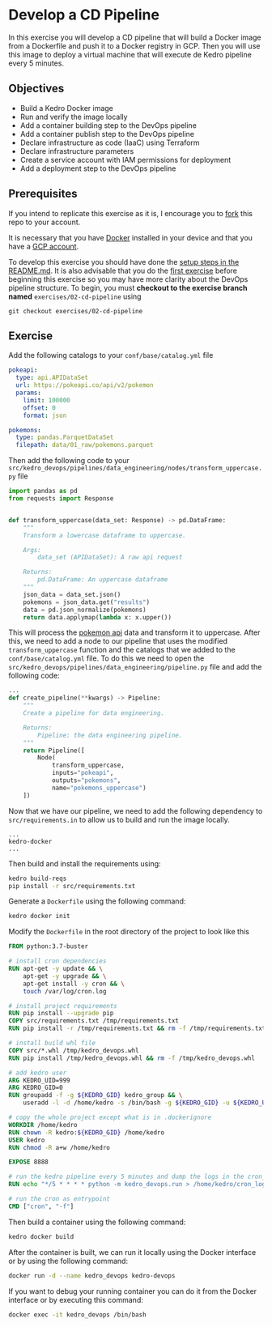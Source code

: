 # Develop a CD Pipeline

In this exercise you will develop a CD pipeline that will build a Docker image from a Dockerfile and push it to a Docker registry in GCP. Then you will use this image to deploy a virtual machine that will execute de Kedro pipeline every 5 minutes.

## Objectives

- Build a Kedro Docker image
- Run and verify the image locally
- Add a container building step to the DevOps pipeline
- Add a container publish step to the DevOps pipeline
- Declare infrastructure as code (IaaC) using Terraform
- Declare infrastructure parameters
- Create a service account with IAM permissions for deployment
- Add a deployment step to the DevOps pipeline

## Prerequisites

If you intend to replicate this exercise as it is, I encourage you to [fork](https://docs.github.com/en/get-started/quickstart/fork-a-repo) this repo to your account.

It is necessary that you have [Docker](https://docs.docker.com/engine/install/) installed in your device and that you have a [GCP account](https://cloud.google.com/).

To develop this exercise you should have done the [setup steps in the README.md](../../README.md). It is also advisable that you do the [first exercise](ci_pipeline.md) before beginning this exercise so you may have more clarity about the DevOps pipeline structure. To begin, you must **checkout to the exercise branch named** `exercises/02-cd-pipeline` using

```
git checkout exercises/02-cd-pipeline
```

## Exercise

Add the following catalogs to your `conf/base/catalog.yml` file

```yaml
pokeapi:
  type: api.APIDataSet
  url: https://pokeapi.co/api/v2/pokemon
  params:
    limit: 100000
    offset: 0
    format: json

pokemons:
  type: pandas.ParquetDataSet
  filepath: data/01_raw/pokemons.parquet
```

Then add the following code to your `src/kedro_devops/pipelines/data_engineering/nodes/transform_uppercase.py` file

```python
import pandas as pd
from requests import Response


def transform_uppercase(data_set: Response) -> pd.DataFrame:
    """
    Transform a lowercase dataframe to uppercase.

    Args:
        data_set (APIDataSet): A raw api request

    Returns:
        pd.DataFrame: An uppercase dataframe
    """
    json_data = data_set.json()
    pokemons = json_data.get("results")
    data = pd.json_normalize(pokemons)
    return data.applymap(lambda x: x.upper())

```

This will process the [pokemon api](https://pokeapi.co/) data and transform it to uppercase. After this, we need to add a node to our pipeline that uses the modified `transform_uppercase` function and the catalogs that we added to the `conf/base/catalog.yml` file. To do this we need to open the `src/kedro_devops/pipelines/data_engineering/pipeline.py` file and add the following code:

```python
...
def create_pipeline(**kwargs) -> Pipeline:
    """
    Create a pipeline for data engineering.

    Returns:
        Pipeline: the data engineering pipeline.
    """
    return Pipeline([
        Node(
            transform_uppercase,
            inputs="pokeapi",
            outputs="pokemons",
            name="pokemons_uppercase")
    ])
```

Now that we have our pipeline, we need to add the following dependency to `src/requirements.in` to allow us to build and run the image locally.

```properties
...
kedro-docker
...
```

Then build and install the requirements using:

```bash
kedro build-reqs
pip install -r src/requirements.txt
```

Generate a `Dockerfile` using the following command:

```bash
kedro docker init
```

Modify the `Dockerfile` in the root directory of the project to look like this

```dockerfile
FROM python:3.7-buster

# install cron dependencies
RUN apt-get -y update && \
    apt-get -y upgrade && \
    apt-get install -y cron && \
    touch /var/log/cron.log

# install project requirements
RUN pip install --upgrade pip
COPY src/requirements.txt /tmp/requirements.txt
RUN pip install -r /tmp/requirements.txt && rm -f /tmp/requirements.txt

# install build whl file
COPY src/*.whl /tmp/kedro_devops.whl
RUN pip install /tmp/kedro_devops.whl && rm -f /tmp/kedro_devops.whl

# add kedro user
ARG KEDRO_UID=999
ARG KEDRO_GID=0
RUN groupadd -f -g ${KEDRO_GID} kedro_group && \
    useradd -l -d /home/kedro -s /bin/bash -g ${KEDRO_GID} -u ${KEDRO_UID} kedro

# copy the whole project except what is in .dockerignore
WORKDIR /home/kedro
RUN chown -R kedro:${KEDRO_GID} /home/kedro
USER kedro
RUN chmod -R a+w /home/kedro

EXPOSE 8888

# run the kedro pipeline every 5 minutes and dump the logs in the cron_logs.log file
RUN echo "*/5 * * * * python -m kedro_devops.run > /home/kedro/cron_logs.log 2>&1"

# run the cron as entrypoint
CMD ["cron", "-f"]
```

Then build a container using the following command:

```bash
kedro docker build
```

After the container is built, we can run it locally using the Docker interface or by using the following command:

```bash
docker run -d --name kedro_devops kedro-devops
```

If you want to debug your running container you can do it from the Docker interface or by executing this command:

```bash
docker exec -it kedro_devops /bin/bash
```
